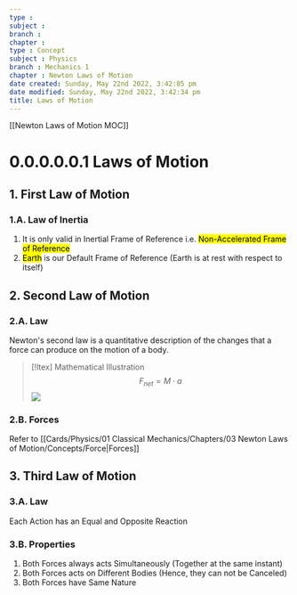 ```yaml
---
type : 
subject : 
branch :
chapter :
type : Concept
subject : Physics
branch : Mechanics 1
chapter : Newton Laws of Motion
date created: Sunday, May 22nd 2022, 3:42:05 pm
date modified: Sunday, May 22nd 2022, 3:42:34 pm
title: Laws of Motion
---
```


[[Newton Laws of Motion MOC]]

# 0.0.0.0.0.1 Laws of Motion
## 1. First Law of Motion
### 1.A. Law of Inertia
1. It is only valid in Inertial Frame of Reference i.e. <mark class="hltr-blue">Non-Accelerated Frame of Reference</mark> 
2. <mark class="hltr-blue">Earth</mark> is our Default Frame of Reference (Earth is at rest with respect to itself)

## 2. Second Law of Motion
### 2.A. Law
Newton's second law is a quantitative description of the changes that a force can produce on the motion of a body.

>[!ltex] Mathematical Illustration
>$$F_{net} = M\cdot a$$
>![](https://i.imgur.com/8sMiPqa.png)



### 2.B. Forces
Refer to [[Cards/Physics/01 Classical Mechanics/Chapters/03 Newton Laws of Motion/Concepts/Force|Forces]]


## 3. Third Law of Motion
### 3.A. Law
Each Action has an Equal and Opposite Reaction

### 3.B. Properties
1. Both Forces always acts Simultaneously (Together at the same instant)
2. Both Forces acts on Different Bodies (Hence, they can not be Canceled)
3. Both Forces have Same Nature
